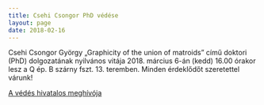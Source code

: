 ```yaml
---
title: Csehi Csongor PhD védése
layout: page 
date: 2018-02-16
---
```


Csehi Csongor György „Graphicity of the union of matroids” című doktori
(PhD) dolgozatának nyilvános vitája 2018. március 6-án  (kedd) 16.00 órakor lesz a Q ép. B szárny fszt. 13. teremben.
Minden érdeklődőt szeretettel várunk!


[A védés hivatalos meghívója](https://doktori.hu/index.php?menuid=193&lang=HU&vid=18299) 


